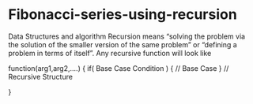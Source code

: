 # Fibonacci-series-using-recursion
 Data Structures and algorithm
Recursion means “solving the problem via the solution of the smaller version of the same problem” or “defining a problem in terms of itself”.
Any recursive function will look like

function(arg1,arg2,....)
{
    if( Base Case Condition )
    {
        // Base Case
    }
    // Recursive Structure
    
}
